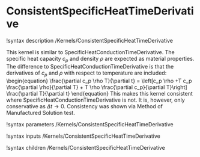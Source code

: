 # ConsistentSpecificHeatTimeDerivative

!syntax description /Kernels/ConsistentSpecificHeatTimeDerivative

This kernel is similar to SpecificHeatConductionTimeDerivative. The specific heat capacity $c_p$ and density $\rho$ are
expected as material properties. The difference to SpecificHeatConductionTimeDerivative is that
the derivatives of $c_p$ and $\rho$ with respect to temperature are included:
\begin{equation}
  \frac{\partial c_p \rho T}{\partial t} = \left[c_p \rho +T c_p \frac{\partial \rho}{\partial T} + T \rho \frac{\partial c_p}{\partial T}\right] \frac{\partial T}{\partial t}
\end{equation}
This makes this kernel consistent where SpecificHeatConductionTimeDerivative is not. It is, however, only conservative as $\Delta t \rightarrow 0$.
Consistency was shown via Method of Manufactured Solution test.

!syntax parameters /Kernels/ConsistentSpecificHeatTimeDerivative

!syntax inputs /Kernels/ConsistentSpecificHeatTimeDerivative

!syntax children /Kernels/ConsistentSpecificHeatTimeDerivative
